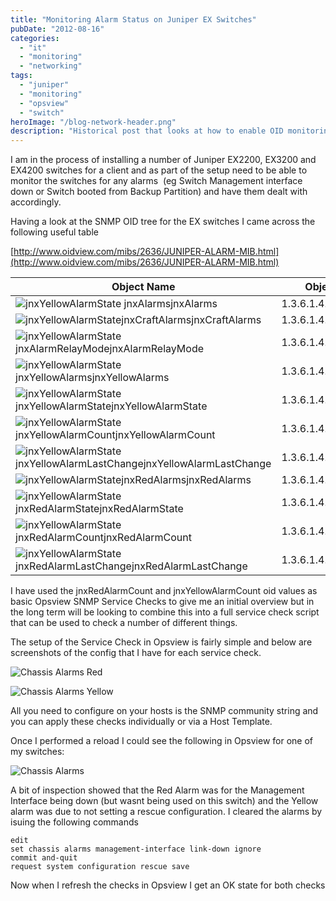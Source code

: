 ```yaml
---
title: "Monitoring Alarm Status on Juniper EX Switches"
pubDate: "2012-08-16"
categories: 
  - "it"
  - "monitoring"
  - "networking"
tags: 
  - "juniper"
  - "monitoring"
  - "opsview"
  - "switch"
heroImage: "/blog-network-header.png"
description: "Historical post that looks at how to enable OID monitoring of chassis alarms on Juniper EX switches using monitoring tools such as Negios, Zabbix or Opsview"
---
```


I am in the process of installing a number of Juniper EX2200, EX3200 and EX4200 switches for a client and as part of the setup need to be able to monitor the switches for any alarms  (eg Switch Management interface down or Switch booted from Backup Partition) and have them dealt with accordingly.

Having a look at the SNMP OID tree for the EX switches I came across the following useful table

[http://www.oidview.com/mibs/2636/JUNIPER-ALARM-MIB.html](http://www.oidview.com/mibs/2636/JUNIPER-ALARM-MIB.html)

| Object Name	| Object Identifier |
|-------------|-------------------|
|![jnxYellowAlarmState](/images/tree.gif) jnxAlarmsjnxAlarms	| 1.3.6.1.4.1.2636.3.4 |
|![jnxYellowAlarmState](/images/object.gif)jnxCraftAlarmsjnxCraftAlarms | 1.3.6.1.4.1.2636.3.4.2 |
|![jnxYellowAlarmState](/images/object.gif)jnxAlarmRelayModejnxAlarmRelayMode | 1.3.6.1.4.1.2636.3.4.2.1 |
|![jnxYellowAlarmState](/images/object.gif)jnxYellowAlarmsjnxYellowAlarms | 1.3.6.1.4.1.2636.3.4.2.2 |
|![jnxYellowAlarmState](/images/object.gif)jnxYellowAlarmStatejnxYellowAlarmState | 1.3.6.1.4.1.2636.3.4.2.2.1 |
|![jnxYellowAlarmState](/images/object.gif)jnxYellowAlarmCountjnxYellowAlarmCount | 1.3.6.1.4.1.2636.3.4.2.2.2 |
|![jnxYellowAlarmState](/images/object.gif)jnxYellowAlarmLastChangejnxYellowAlarmLastChange | 1.3.6.1.4.1.2636.3.4.2.2.3 |
|![jnxYellowAlarmState](/images/object.gif)jnxRedAlarmsjnxRedAlarms | 1.3.6.1.4.1.2636.3.4.2.3 |
|![jnxYellowAlarmState](/images/object.gif)jnxRedAlarmStatejnxRedAlarmState | 1.3.6.1.4.1.2636.3.4.2.3.1 |
|![jnxYellowAlarmState](/images/object.gif)jnxRedAlarmCountjnxRedAlarmCount | 1.3.6.1.4.1.2636.3.4.2.3.2 |
|![jnxYellowAlarmState](/images/object.gif)jnxRedAlarmLastChangejnxRedAlarmLastChange | 1.3.6.1.4.1.2636.3.4.2.3.3 |

I have used the jnxRedAlarmCount and jnxYellowAlarmCount oid values as basic Opsview SNMP Service Checks to give me an initial overview but in the long term will be looking to combine this into a full service check script that can be used to check a number of different things.

The setup of the Service Check in Opsview is fairly simple and below are screenshots of the config that I have for each service check.

![](/images/chassisalarmsred.png "Chassis Alarms Red")

![](/images/chassisalarmsyellow.png "Chassis Alarms Yellow")

All you need to configure on your hosts is the SNMP community string and you can apply these checks individually or via a Host Template.

Once I performed a reload I could see the following in Opsview for one of my switches:

![](/images/chassisalarms.png "Chassis Alarms")

A bit of inspection showed that the Red Alarm was for the Management Interface being down (but wasnt being used on this switch) and the Yellow alarm was due to not setting a rescue configuration. I cleared the alarms by isuing the following commands

```
edit
set chassis alarms management-interface link-down ignore
commit and-quit
request system configuration rescue save
```

Now when I refresh the checks in Opsview I get an OK state for both checks
